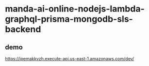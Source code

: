 # manda-ai-online-nodejs-lambda-graphql-prisma-mongodb-sls-backend

## demo
https://ipemakkvzh.execute-api.us-east-1.amazonaws.com/dev/
